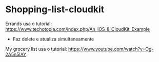 # Shopping-list-cloudkit
Errands usa o tutorial: https://www.techotopia.com/index.php/An_iOS_8_CloudKit_Example
- Faz delete e atualiza simultaneamente

My grocery list usa o tutorial: https://www.youtube.com/watch?v=Og-2A5n5IAY

